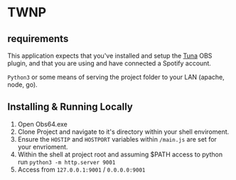 # TWNP

## requirements

This application expects that you've installed and setup the [Tuna](https://git.vrsal.cc/alex/tuna) OBS plugin, and that you are using and have connected a Spotify account.

`Python3` or some means of serving the project folder to your LAN (apache, node, go).

## Installing & Running Locally

1. Open Obs64.exe
2. Clone Project and navigate to it's directory within your shell enviroment.
3. Ensure the `HOSTIP` and `HOSTPORT` variables within `/main.js` are set for your envrioment.
4. Within the shell at project root and assuming $PATH access to python run `python3 -m http.server 9001`
5. Access from `127.0.0.1:9001` / `0.0.0.0:9001`
